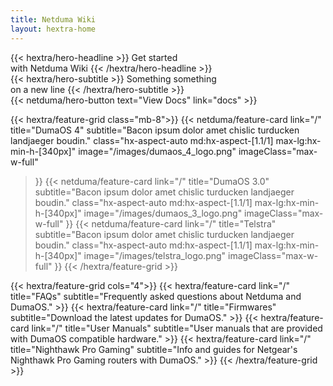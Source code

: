 ```yaml
---
title: Netduma Wiki
layout: hextra-home
---
```


<div class="hx-mt-6 hx-mb-6">
{{< hextra/hero-headline >}}
  Get started&nbsp;<br class="sm:hx-block hx-hidden" />with Netduma Wiki
{{< /hextra/hero-headline >}}
</div>

<div class="hx-mb-12">
{{< hextra/hero-subtitle >}}
  Something something&nbsp;<br class="sm:hx-block hx-hidden" />on a new line
{{< /hextra/hero-subtitle >}}
</div>

<div class="hx-mb-6">
{{< netduma/hero-button text="View Docs" link="docs" >}}
</div>

{{< hextra/feature-grid class="mb-8">}}
  {{< netduma/feature-card
    link="/"
    title="DumaOS 4"
    subtitle="Bacon ipsum dolor amet chislic turducken landjaeger boudin."
    class="hx-aspect-auto md:hx-aspect-[1.1/1] max-lg:hx-min-h-[340px]"
    image="/images/dumaos_4_logo.png"
    imageClass="max-w-full"
  >}}
  {{< netduma/feature-card
    link="/"
    title="DumaOS 3.0"
    subtitle="Bacon ipsum dolor amet chislic turducken landjaeger boudin."
    class="hx-aspect-auto md:hx-aspect-[1.1/1] max-lg:hx-min-h-[340px]"
    image="/images/dumaos_3_logo.png"
    imageClass="max-w-full"
  >}}
  {{< netduma/feature-card
    link="/"
    title="Telstra"
    subtitle="Bacon ipsum dolor amet chislic turducken landjaeger boudin."
    class="hx-aspect-auto md:hx-aspect-[1.1/1] max-lg:hx-min-h-[340px]"
    image="/images/telstra_logo.png"
    imageClass="max-w-full"
  >}}
{{< /hextra/feature-grid >}}

<div class="hx-mt-4">
{{< hextra/feature-grid cols="4">}}
  {{< hextra/feature-card
    link="/"
    title="FAQs"
    subtitle="Frequently asked questions about Netduma and DumaOS."
  >}}
  {{< hextra/feature-card
    link="/"
    title="Firmwares"
    subtitle="Download the latest updates for DumaOS."
  >}}
  {{< hextra/feature-card
    link="/"
    title="User Manuals"
    subtitle="User manuals that are provided with DumaOS compatible hardware."
  >}}
  {{< hextra/feature-card
    link="/"
    title="Nighthawk Pro Gaming"
    subtitle="Info and guides for Netgear's Nighthawk Pro Gaming routers with DumaOS."
  >}}
{{< /hextra/feature-grid >}}
</div>